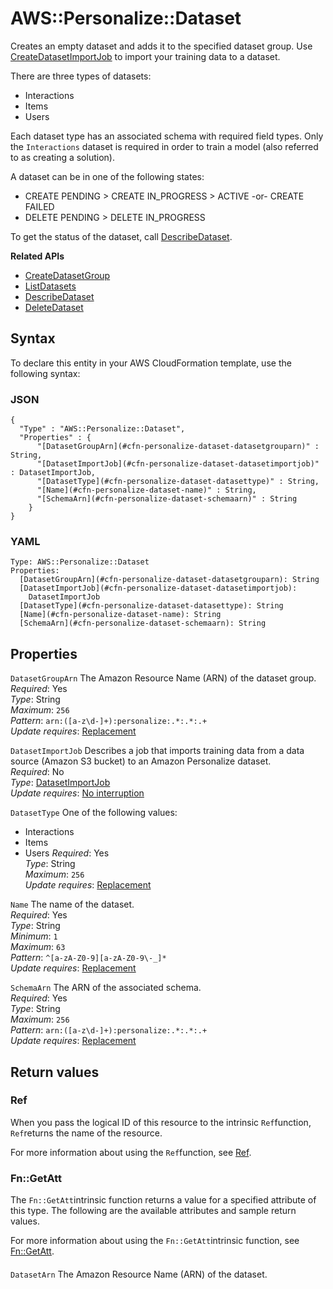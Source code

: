 # AWS::Personalize::Dataset<a name="aws-resource-personalize-dataset"></a>

Creates an empty dataset and adds it to the specified dataset group\. Use [CreateDatasetImportJob](https://docs.aws.amazon.com/personalize/latest/dg/API_CreateDatasetImportJob.html) to import your training data to a dataset\.

There are three types of datasets:
+ Interactions
+ Items
+ Users

Each dataset type has an associated schema with required field types\. Only the `Interactions` dataset is required in order to train a model \(also referred to as creating a solution\)\.

A dataset can be in one of the following states:
+ CREATE PENDING > CREATE IN\_PROGRESS > ACTIVE \-or\- CREATE FAILED
+ DELETE PENDING > DELETE IN\_PROGRESS

To get the status of the dataset, call [DescribeDataset](https://docs.aws.amazon.com/personalize/latest/dg/API_DescribeDataset.html)\.

**Related APIs**
+  [CreateDatasetGroup](https://docs.aws.amazon.com/personalize/latest/dg/API_CreateDatasetGroup.html) 
+  [ListDatasets](https://docs.aws.amazon.com/personalize/latest/dg/API_ListDatasets.html) 
+  [DescribeDataset](https://docs.aws.amazon.com/personalize/latest/dg/API_DescribeDataset.html) 
+  [DeleteDataset](https://docs.aws.amazon.com/personalize/latest/dg/API_DeleteDataset.html) 

## Syntax<a name="aws-resource-personalize-dataset-syntax"></a>

To declare this entity in your AWS CloudFormation template, use the following syntax:

### JSON<a name="aws-resource-personalize-dataset-syntax.json"></a>

```
{
  "Type" : "AWS::Personalize::Dataset",
  "Properties" : {
      "[DatasetGroupArn](#cfn-personalize-dataset-datasetgrouparn)" : String,
      "[DatasetImportJob](#cfn-personalize-dataset-datasetimportjob)" : DatasetImportJob,
      "[DatasetType](#cfn-personalize-dataset-datasettype)" : String,
      "[Name](#cfn-personalize-dataset-name)" : String,
      "[SchemaArn](#cfn-personalize-dataset-schemaarn)" : String
    }
}
```

### YAML<a name="aws-resource-personalize-dataset-syntax.yaml"></a>

```
Type: AWS::Personalize::Dataset
Properties: 
  [DatasetGroupArn](#cfn-personalize-dataset-datasetgrouparn): String
  [DatasetImportJob](#cfn-personalize-dataset-datasetimportjob): 
    DatasetImportJob
  [DatasetType](#cfn-personalize-dataset-datasettype): String
  [Name](#cfn-personalize-dataset-name): String
  [SchemaArn](#cfn-personalize-dataset-schemaarn): String
```

## Properties<a name="aws-resource-personalize-dataset-properties"></a>

`DatasetGroupArn`  <a name="cfn-personalize-dataset-datasetgrouparn"></a>
The Amazon Resource Name \(ARN\) of the dataset group\.  
*Required*: Yes  
*Type*: String  
*Maximum*: `256`  
*Pattern*: `arn:([a-z\d-]+):personalize:.*:.*:.+`  
*Update requires*: [Replacement](https://docs.aws.amazon.com/AWSCloudFormation/latest/UserGuide/using-cfn-updating-stacks-update-behaviors.html#update-replacement)

`DatasetImportJob`  <a name="cfn-personalize-dataset-datasetimportjob"></a>
Describes a job that imports training data from a data source \(Amazon S3 bucket\) to an Amazon Personalize dataset\.  
*Required*: No  
*Type*: [DatasetImportJob](aws-properties-personalize-dataset-datasetimportjob.md)  
*Update requires*: [No interruption](https://docs.aws.amazon.com/AWSCloudFormation/latest/UserGuide/using-cfn-updating-stacks-update-behaviors.html#update-no-interrupt)

`DatasetType`  <a name="cfn-personalize-dataset-datasettype"></a>
One of the following values:  
+ Interactions
+ Items
+ Users
*Required*: Yes  
*Type*: String  
*Maximum*: `256`  
*Update requires*: [Replacement](https://docs.aws.amazon.com/AWSCloudFormation/latest/UserGuide/using-cfn-updating-stacks-update-behaviors.html#update-replacement)

`Name`  <a name="cfn-personalize-dataset-name"></a>
The name of the dataset\.  
*Required*: Yes  
*Type*: String  
*Minimum*: `1`  
*Maximum*: `63`  
*Pattern*: `^[a-zA-Z0-9][a-zA-Z0-9\-_]*`  
*Update requires*: [Replacement](https://docs.aws.amazon.com/AWSCloudFormation/latest/UserGuide/using-cfn-updating-stacks-update-behaviors.html#update-replacement)

`SchemaArn`  <a name="cfn-personalize-dataset-schemaarn"></a>
The ARN of the associated schema\.  
*Required*: Yes  
*Type*: String  
*Maximum*: `256`  
*Pattern*: `arn:([a-z\d-]+):personalize:.*:.*:.+`  
*Update requires*: [Replacement](https://docs.aws.amazon.com/AWSCloudFormation/latest/UserGuide/using-cfn-updating-stacks-update-behaviors.html#update-replacement)

## Return values<a name="aws-resource-personalize-dataset-return-values"></a>

### Ref<a name="aws-resource-personalize-dataset-return-values-ref"></a>

When you pass the logical ID of this resource to the intrinsic `Ref`function, `Ref`returns the name of the resource\.

For more information about using the `Ref`function, see [Ref](https://docs.aws.amazon.com/AWSCloudFormation/latest/UserGuide/intrinsic-function-reference-ref.html)\.

### Fn::GetAtt<a name="aws-resource-personalize-dataset-return-values-fn--getatt"></a>

The `Fn::GetAtt`intrinsic function returns a value for a specified attribute of this type\. The following are the available attributes and sample return values\.

For more information about using the `Fn::GetAtt`intrinsic function, see [Fn::GetAtt](https://docs.aws.amazon.com/AWSCloudFormation/latest/UserGuide/intrinsic-function-reference-getatt.html)\.

#### <a name="aws-resource-personalize-dataset-return-values-fn--getatt-fn--getatt"></a>

`DatasetArn`  <a name="DatasetArn-fn::getatt"></a>
The Amazon Resource Name \(ARN\) of the dataset\.